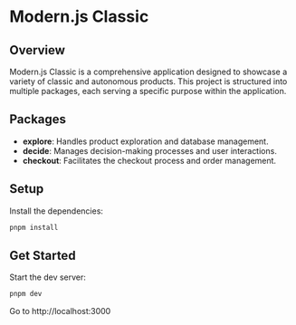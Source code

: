 # Modern.js Classic

## Overview

Modern.js Classic is a comprehensive application designed to showcase a variety of classic and autonomous products. This project is structured into multiple packages, each serving a specific purpose within the application.

## Packages

- **explore**: Handles product exploration and database management.
- **decide**: Manages decision-making processes and user interactions.
- **checkout**: Facilitates the checkout process and order management.

## Setup

Install the dependencies:

```bash
pnpm install
```

## Get Started

Start the dev server:

```bash
pnpm dev
```

Go to http://localhost:3000
